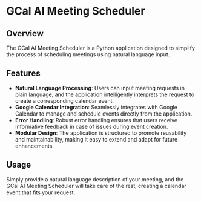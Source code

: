 # GCal AI Meeting Scheduler

## Overview

The GCal AI Meeting Scheduler is a Python application designed to simplify the process of scheduling meetings using natural language input.

## Features

- **Natural Language Processing**: Users can input meeting requests in plain language, and the application intelligently interprets the request to create a corresponding calendar event.
- **Google Calendar Integration**: Seamlessly integrates with Google Calendar to manage and schedule events directly from the application.
- **Error Handling**: Robust error handling ensures that users receive informative feedback in case of issues during event creation.
- **Modular Design**: The application is structured to promote reusability and maintainability, making it easy to extend and adapt for future enhancements.

## Usage

Simply provide a natural language description of your meeting, and the GCal AI Meeting Scheduler will take care of the rest, creating a calendar event that fits your request.
